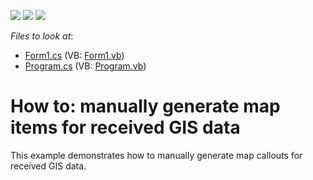 <!-- default badges list -->
![](https://img.shields.io/endpoint?url=https://codecentral.devexpress.com/api/v1/VersionRange/128576662/16.1.4%2B)
[![](https://img.shields.io/badge/Open_in_DevExpress_Support_Center-FF7200?style=flat-square&logo=DevExpress&logoColor=white)](https://supportcenter.devexpress.com/ticket/details/T188443)
[![](https://img.shields.io/badge/📖_How_to_use_DevExpress_Examples-e9f6fc?style=flat-square)](https://docs.devexpress.com/GeneralInformation/403183)
<!-- default badges end -->
<!-- default file list -->
*Files to look at*:

* [Form1.cs](./CS/WinForms_MapControl_InformationLayer/Form1.cs) (VB: [Form1.vb](./VB/WinForms_MapControl_InformationLayer/Form1.vb))
* [Program.cs](./CS/WinForms_MapControl_InformationLayer/Program.cs) (VB: [Program.vb](./VB/WinForms_MapControl_InformationLayer/Program.vb))
<!-- default file list end -->
# How to: manually generate map items for received GIS data


This example demonstrates how to manually generate map callouts for received GIS data.

<br/>


